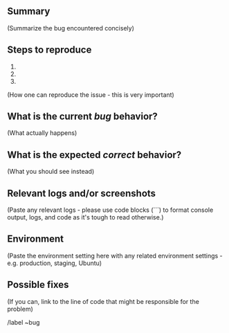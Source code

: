 ## Summary

(Summarize the bug encountered concisely)

## Steps to reproduce
1. 
2. 
3. 

(How one can reproduce the issue - this is very important)

## What is the current *bug* behavior?

(What actually happens)

## What is the expected *correct* behavior?

(What you should see instead)

## Relevant logs and/or screenshots

(Paste any relevant logs - please use code blocks (```) to format console output,
logs, and code as it's tough to read otherwise.)

## Environment

(Paste the environment setting here with any related environment settings - e.g. production, staging, Ubuntu)

## Possible fixes

(If you can, link to the line of code that might be responsible for the problem)

/label ~bug
